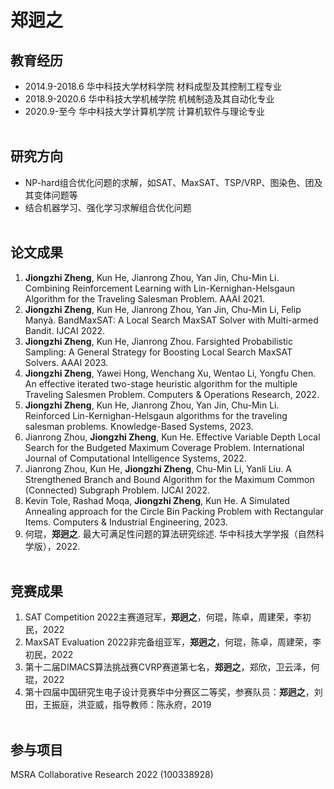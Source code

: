 # 郑迥之

教育经历
----
* 2014.9-2018.6   华中科技大学材料学院    材料成型及其控制工程专业 <br>
* 2018.9-2020.6   华中科技大学机械学院   机械制造及其自动化专业 <br>
* 2020.9-至今   华中科技大学计算机学院  计算机软件与理论专业 <br> <br>

研究方向
----
* NP-hard组合优化问题的求解，如SAT、MaxSAT、TSP/VRP、图染色、团及其变体问题等 <br>
* 结合机器学习、强化学习求解组合优化问题 <br> <br>

论文成果
----
1. **Jiongzhi Zheng**, Kun He, Jianrong Zhou, Yan Jin, Chu-Min Li. Combining Reinforcement Learning with Lin-Kernighan-Helsgaun Algorithm for the Traveling Salesman Problem. AAAI 2021. <br>
2. **Jiongzhi Zheng**, Kun He, Jianrong Zhou, Yan Jin, Chu-Min Li, Felip Manyà. BandMaxSAT: A Local Search MaxSAT Solver with Multi-armed Bandit. IJCAI 2022. <br>
3. **Jiongzhi Zheng**, Kun He, Jianrong Zhou. Farsighted Probabilistic Sampling: A General Strategy for Boosting Local Search MaxSAT Solvers. AAAI 2023. <br>
4. **Jiongzhi Zheng**, Yawei Hong, Wenchang Xu, Wentao Li, Yongfu Chen. An effective iterated two-stage heuristic algorithm for the multiple Traveling Salesmen Problem. Computers & Operations Research, 2022. <br>
5. **Jiongzhi Zheng**, Kun He, Jianrong Zhou, Yan Jin, Chu-Min Li. Reinforced Lin-Kernighan-Helsgaun algorithms for the traveling salesman problems. Knowledge-Based Systems, 2023. <br>
6. Jianrong Zhou, **Jiongzhi Zheng**, Kun He. Effective Variable Depth Local Search for the Budgeted Maximum Coverage Problem. International Journal of Computational Intelligence Systems, 2022. <br>
7. Jianrong Zhou, Kun He, **Jiongzhi Zheng**, Chu-Min Li, Yanli Liu. A Strengthened Branch and Bound Algorithm for the Maximum Common (Connected) Subgraph Problem. IJCAI 2022. <br>
8. Kevin Tole, Rashad Moqa, **Jiongzhi Zheng**, Kun He. A Simulated Annealing approach for the Circle Bin Packing Problem with Rectangular Items. Computers & Industrial Engineering, 2023. <br>
9. 何琨，**郑迥之**. 最大可满足性问题的算法研究综述. 华中科技大学学报（自然科学版），2022. <br> <br>

竞赛成果
----
1. SAT Competition 2022主赛道冠军，**郑迥之**，何琨，陈卓，周建荣，李初民，2022 <br>
2. MaxSAT Evaluation 2022非完备组亚军，**郑迥之**，何琨，陈卓，周建荣，李初民，2022 <br>
3. 第十二届DIMACS算法挑战赛CVRP赛道第七名，**郑迥之**，郑欣，卫云泽，何琨，2022 <br>
4. 第十四届中国研究生电子设计竞赛华中分赛区二等奖，参赛队员：**郑迥之**，刘田，王振庭，洪亚威，指导教师：陈永府，2019 <br> <br>

参与项目
----
MSRA Collaborative Research 2022 (100338928)
